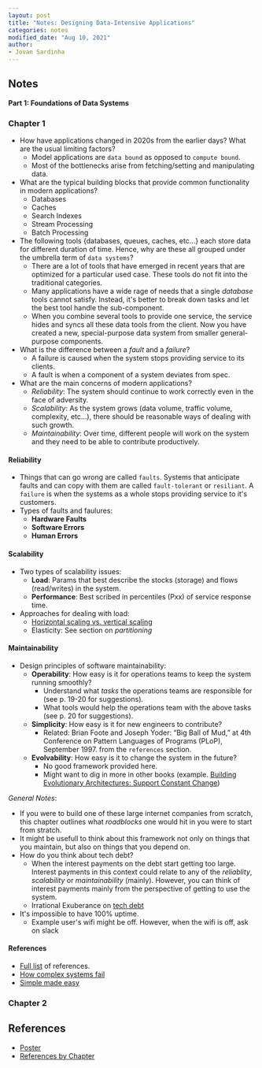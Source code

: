 ```yaml
---
layout: post
title: "Notes: Designing Data-Intensive Applications"
categories: notes
modified_date: "Aug 10, 2021"
author:
- Jovan Sardinha
---
```


## Notes

**Part 1: Foundations of Data Systems**

### Chapter 1
* How have applications changed in 2020s from the earlier days? What are the usual limiting factors?
  * Model applications are `data bound` as opposed to `compute bound`.
  * Most of the bottlenecks arise from fetching/setting and manipulating data.
* What are the typical building blocks that provide common functionality in modern applications?
  * Databases
  * Caches
  * Search Indexes
  * Stream Processing
  * Batch Processing
* The following tools {databases, queues, caches, etc...} each store data for different duration of time. Hence, why are these all grouped under the umbrella term of `data systems`?
  * There are a lot of tools that have emerged in recent years that are optimized for a particular used case. These tools do not fit into the traditional categories.
  * Many applications have a wide rage of needs that a single *database* tools cannot satisfy. Instead, it's better to break down tasks and let the best tool handle the sub-component.
  * When you combine several tools to provide one service, the service hides and syncs all these data tools from the client.  Now you have created a new, special-purpose data system from smaller general-purpose components.
* What is the difference between a *fault* and a *failure*?
  * A failure is caused when the system stops providing service to its clients.
  * A fault is when a component of a system deviates from spec.
* What are the main concerns of modern applications?
  * *Reliability*: The system should continue to work correctly even in the face of adversity.
  * *Scalability*: As the system grows (data volume, traffic volume, complexity, etc...), there should be reasonable ways of dealing with such growth.
  * *Maintainability*: Over time, different people will work on the system and they need to be able to contribute productively.

#### Reliability

* Things that can go wrong are called `faults`. Systems that anticipate faults and can copy with them are called `fault-tolerant` or `resiliant`. A `failure` is when the systems as a whole stops providing service to it's customers.
* Types of faults and faulures:
  * **Hardware Faults**
  * **Software Errors**
  * **Human Errors**

#### Scalability

* Two types of scalability issues:
  * **Load**: Params that best describe the stocks (storage) and flows (read/writes) in the system.
  * **Performance**: Best scribed in percentiles (Pxx) of service response time.
* Approaches for dealing with load:
  * [Horizontal scaling vs. vertical scaling](https://en.wikipedia.org/wiki/Scalability#Horizontal_(scale_out)_and_vertical_scaling_(scale_up))
  * Elasticity: See section on *partitioning*

#### Maintainability

* Design principles of software maintainability:
  * **Operability**: How easy is it for operations teams to keep the system running smoothly?
    * Understand what *tasks* the operations teams are responsible for (see p. 19-20 for suggestions).
    * What tools would help the operations team with the above tasks (see p. 20 for suggestions).
  * **Simplicity**: How easy is it for new engineers to contribute?
    * Related: Brian Foote and Joseph Yoder: “Big Ball of Mud,” at 4th Conference on Pattern Languages of Programs (PLoP), September 1997. from the `references` section.
  * **Evolvability**: How easy is it to change the system in the future?
    * No good framework provided here.
    * Might want to dig in more in other books (example. [Building Evolutionary Architectures: Support Constant Change](https://www.amazon.com/_/dp/1491986360?tag=oreilly20-20))


*General Notes*:
* If you were to build one of these large internet companies from scratch, this chapter outlines what *roadblocks* one would hit in you were to start from stratch.
* It might be usefull to think about this framework not only on things that you maintain, but also on things that you depend on.
* How do you think about tech debt?
  * When the interest payments on the debt start getting too large. Interest payments in this context could relate to any of the *reliablity*, *scalability* or *maintainability* (mainly). However, you can think of interest payments mainly from the perspective of getting to use the system.
  * Irrational Exuberance on [tech debt](https://lethain.com/migrations/)
* It's impossible to have 100% uptime.
  * Example user's wifi might be off. However, when the wifi is off,  ask on slack


#### References
  * [Full list](https://github.com/ept/ddia-references/blob/master/chapter-01-refs.md) of references.
  * [How complex systems fail](https://how.complexsystems.fail/)
  * [Simple made easy](https://www.infoq.com/presentations/Simple-Made-Easy/)

### Chapter 2

## References
* [Poster](https://dataintensive.net/poster.html)
* [References by Chapter](https://github.com/ept/ddia-references)